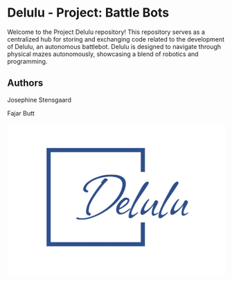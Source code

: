 # Delulu - Project: Battle Bots

Welcome to the Project Delulu repository! 
This repository serves as a centralized hub for storing and exchanging code related to the development of Delulu, an autonomous battlebot. 
Delulu is designed to navigate through physical mazes autonomously, showcasing a blend of robotics and programming.

## Authors

Josephine Stensgaard

Fajar Butt

![Logo](LOGO-DELULU.jpeg)
